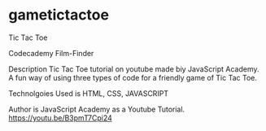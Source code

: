 # gametictactoe
Tic Tac Toe

Codecademy Film-Finder

Description Tic Tac Toe tutorial on youtube made biy JavaScript Academy. A fun way of using three types of code for a friendly game of Tic Tac Toe.

Technolgoies Used is HTML, CSS, JAVASCRIPT

Author is JavaScript Academy as a Youtube Tutorial. https://youtu.be/B3pmT7Cpi24
